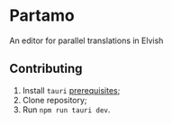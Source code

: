 # Partamo
 An editor for parallel translations in Elvish

## Contributing

1. Install `tauri` [prerequisites](https://tauri.app/v1/guides/getting-started/prerequisites/);
2. Clone repository;
3. Run `npm run tauri dev`.
